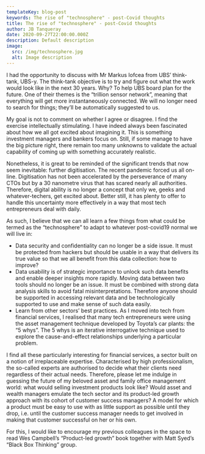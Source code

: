 ```yaml
---
templateKey: blog-post
keywords: The rise of "technosphere" - post-Covid thoughts
title: The rise of "technosphere" - post-Covid thoughts
author: JB Tanqueray
date: 2020-09-27T22:00:00.000Z
description: Default description
image:
  src: /img/technosphere.jpg
  alt: Image description
---
```

I had the opportunity to discuss with Mr Markus Iofcea from UBS’ think-tank, UBS-y. The think-tank objective is to try and figure out what the work would look like in the next 30 years. Why? To help UBS board plan for the future. One of their themes is the “trillion sensor network”, meaning that everything will get more instantaneously connected. We will no longer need to search for things; they’ll be automatically suggested to us.

My goal is not to comment on whether I agree or disagree. I find the exercise intellectually stimulating. I have indeed always been fascinated about how we all got excited about imagining it. This is something investment managers and bankers focus on. Still, if some manage to have the big picture right, there remain too many unknowns to validate the actual capability of coming up with something accurately realistic.

Nonetheless, it is great to be reminded of the significant trends that now seem inevitable: further digitisation. The recent pandemic forced us all on-line. Digitisation has not been accelerated by the perseverance of many CTOs but by a 30 nanometre virus that has scared nearly all authorities. Therefore, digital ability is no longer a concept that only we, geeks and whatever-techers, get excited about. Better still, it has plenty to offer to handle this uncertainty more effectively in a way that most tech entrepreneurs deal with daily.

As such, I believe that we can all learn a few things from what could be termed as the “technosphere” to adapt to whatever post-covid19 normal we will live in:

* Data security and confidentiality can no longer be a side issue. It must be protected from hackers but should be usable in a way that delivers its true value so that we all benefit from this data collection: how to improve?
* Data usability is of strategic importance to unlock such data benefits and enable deeper insights more rapidly. Moving data between two tools should no longer be an issue. It must be combined with strong data analysis skills to avoid fatal misinterpretations. Therefore anyone should be supported in accessing relevant data and be technologically supported to use and make sense of such data easily.
* Learn from other sectors’ best practices. As I moved into tech from financial services, I realised that many tech entrepreneurs were using the asset management technique developed by Toyota’s car plants: the “5 whys”. The 5 whys is an iterative interrogative technique used to explore the cause-and-effect relationships underlying a particular problem.

I find all these particularly interesting for financial services, a sector built on a notion of irreplaceable expertise. Characterised by high professionalism, the so-called experts are authorised to decide what their clients need regardless of their actual needs. Therefore, please let me indulge in guessing the future of my beloved asset and family office management world: what would selling investment products look like? Would asset and wealth managers emulate the tech sector and its product-led growth approach with its cohort of customer success managers? A model for which a product must be easy to use with as little support as possible until they drop, i.e. until the customer success manager needs to get involved in making that customer successful on her or his own.

For this, I would like to encourage my previous colleagues in the space to read Wes Campbell’s “Product-led growth” book together with Matt Syed’s “Black Box Thinking” group.